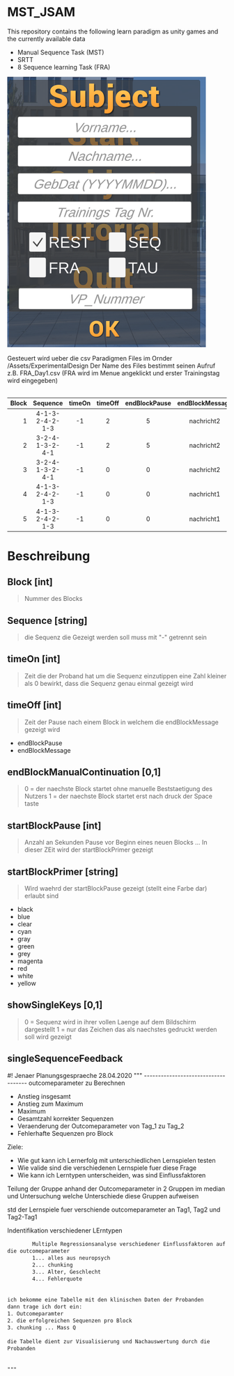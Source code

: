# MST_JSAM
This repository contains the following learn paradigm as unity games and the currently available data
- Manual Sequence Task (MST)
- SRTT 
- 8 Sequence learning Task (FRA)


![alt text](https://github.com/JesseRed/MST_JSAM/blob/fe39e2adaa4318477821db67f844c46d678d8263/MSTv2/Menu.png "sdf")

Gesteuert wird ueber die csv Paradigmen Files im Ornder /Assets/ExperimentalDesign
Der Name des Files bestimmt seinen Aufruf 
z.B. FRA_Day1.csv (FRA wird im Menue angeklickt und erster Trainingstag wird eingegeben)
<br/><br/>



|Block|Sequence|timeOn|timeOff|endBlockPause|endBlockMessage|endBlockManualContinuation|startBlockPause|startBlockPrimer|showSingleKeys|singleSequenceFeedback|
|----:|:-----------------:|:----:|:----:|:----:|:-------------:|:----:|:----:|:----:|:-----:|:----------------:|
|1|4-1-3-2-4-2-1-3|-1|2|5|nachricht2|0|2|red|1|show_smiley_red|
|2|3-2-4-1-3-2-4-1|-1|2|5|nachricht2|0|2|blue|1|next_sequence|
|3|3-2-4-1-3-2-4-1|-1|0|0|nachricht2|0|2|blue|1|show_smiley_red|
|4|4-1-3-2-4-2-1-3|-1|0|0|nachricht1|0|2|red|1|show_smiley_red|
|5|4-1-3-2-4-2-1-3|-1|0|0|nachricht1|0|2|red|1|show_smiley_red|

# Beschreibung
## Block [int]
> Nummer des Blocks
## Sequence [string]
> die Sequenz die Gezeigt werden soll muss mit "-" getrennt sein
## timeOn [int]
> Zeit die der Proband hat um die Sequenz einzutippen
> eine Zahl kleiner als 0 bewirkt, dass die Sequenz genau einmal gezeigt wird
## timeOff [int]
> Zeit der Pause nach einem Block in welchem die endBlockMessage gezeigt wird
* endBlockPause
* endBlockMessage
## endBlockManualContinuation [0,1]
> 0 = der naechste Block startet ohne manuelle Beststaetigung des Nutzers
> 1 = der naechste Block startet erst nach druck der Space taste
## startBlockPause  [int] 
> Anzahl an Sekunden Pause vor Beginn eines neuen Blocks ... In dieser ZEit wird der startBlockPrimer gezeigt
## startBlockPrimer [string]
> Wird waehrd der startBlockPause gezeigt (stellt eine Farbe dar) erlaubt sind
* black
* blue
* clear
* cyan
* gray
* green
* grey
* magenta
* red
* white
* yellow
## showSingleKeys [0,1]
> 0 = Sequenz wird in ihrer vollen Laenge auf dem Bildschirm dargestellt
> 1 = nur das Zeichen das als naechstes gedruckt werden soll wird gezeigt
## singleSequenceFeedback



#!  Jenaer Planungsgespraeche 28.04.2020
""" ------------------------------------
outcomeparameter zu Berechnen
* Anstieg insgesamt
* Anstieg zum Maximum
* Maximum
* Gesamtzahl korrekter Sequenzen
* Veraenderung der Outcomeparameter von Tag_1 zu Tag_2
* Fehlerhafte Sequenzen pro Block

Ziele:
- Wie gut kann ich Lernerfolg mit unterschiedlichen Lernspielen testen
- Wie valide sind die verschiedenen Lernspiele fuer diese Frage
- Wie kann ich Lerntypen unterscheiden, was sind Einflussfaktoren

Teilung der Gruppe anhand der Outcomeparameter in 2 Gruppen im median und Untersuchung welche Unterschiede diese Gruppen aufweisen


std der Lernspiele fuer verschiende outcomeparameter an Tag1, Tag2 und Tag2-Tag1
        

Indentifikation verschiedener LErntypen

            Multiple Regressionsanalyse verschiedener Einflussfaktoren auf die outcomeparameter
            1... alles aus neuropsych 
            2... chunking
            3... Alter, Geschlecht
            4... Fehlerquote


    ich bekomme eine Tabelle mit den klinischen Daten der Probanden
    dann trage ich dort ein:
    1. Outcomeparamter 
    2. die erfolgreichen Sequenzen pro Block
    3. chunking ... Mass Q

    die Tabelle dient zur Visualisierung und Nachauswertung durch die Probanden


    """
